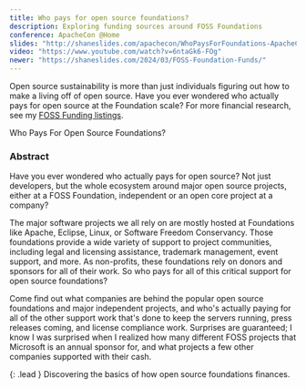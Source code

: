 ```yaml
---
title: Who pays for open source foundations?
description: Exploring funding sources around FOSS Foundations
conference: ApacheCon @Home
slides: "http://shaneslides.com/apachecon/WhoPaysForFoundations-ApacheConAtHome.html"
video: "https://www.youtube.com/watch?v=6ntaGk6-FOg"
newer: "https://shaneslides.com/2024/03/FOSS-Foundation-Funds/"
---
```


Open source sustainability is more than just individuals figuring out how to make a living off of open source. Have you ever wondered who actually pays for open source at the Foundation scale?  For more financial research, see my [FOSS Funding listings](https://fossfunding.com/).

<div class="lead bg-info well">
Who Pays For Open Source Foundations?
</div>

### Abstract

Have you ever wondered who actually pays for open source? Not just developers, but the whole ecosystem around major open source projects, either at a FOSS Foundation, independent or an open core project at a company? 

The major software projects we all rely on are mostly hosted at Foundations like Apache, Eclipse, Linux, or Software Freedom Conservancy. Those foundations provide a wide variety of support to project communities, including legal and licensing assistance, trademark management, event support, and more. As non-profits, these foundations rely on donors and sponsors for all of their work. So who pays for all of this critical support for open source foundations? 

Come find out what companies are behind the popular open source foundations and major independent projects, and who's actually paying for all of the other support work that's done to keep the servers running, press releases coming, and license compliance work. Surprises are guaranteed; I know I was surprised when I realized how many different FOSS projects that Microsoft is an annual sponsor for, and what projects a few other companies supported with their cash.

{: .lead }
Discovering the basics of how open source foundations finances.
